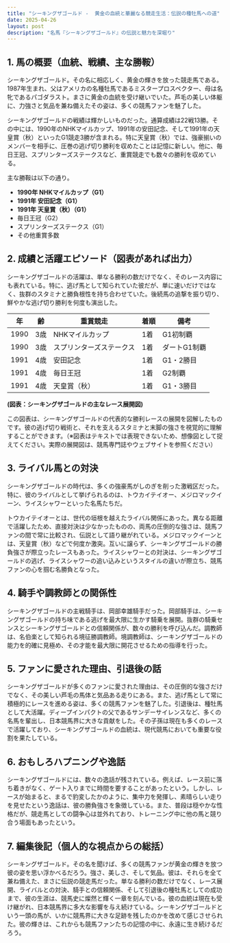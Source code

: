```yaml
---
title: "シーキングザゴールド -  黄金の血統と華麗なる競走生活：伝説の種牡馬への道"
date: 2025-04-26
layout: post
description: "名馬『シーキングザゴールド』の伝説と魅力を深堀り"
---
```


## 1. 馬の概要（血統、戦績、主な勝鞍）

シーキングザゴールド。その名に相応しく、黄金の輝きを放った競走馬である。1987年生まれ、父はアメリカの名種牡馬であるミスタープロスペクター、母は名牝であるパゴダラスト。まさに黄金の血統を受け継いでいた。芦毛の美しい体躯に、力強さと気品を兼ね備えたその姿は、多くの競馬ファンを魅了した。

シーキングザゴールドの戦績は輝かしいものだった。通算成績は22戦13勝。その中には、1990年のNHKマイルカップ、1991年の安田記念、そして1991年の天皇賞（秋）といったG1競走3勝が含まれる。特に天皇賞（秋）では、強豪揃いのメンバーを相手に、圧巻の逃げ切り勝利を収めたことは記憶に新しい。他に、毎日王冠、スプリンターズステークスなど、重賞競走でも数々の勝利を収めている。

主な勝鞍は以下の通り。

* **1990年 NHKマイルカップ（G1）**
* **1991年 安田記念（G1）**
* **1991年 天皇賞（秋）（G1）**
* 毎日王冠（G2）
* スプリンターズステークス（G1）
* その他重賞多数


## 2. 成績と活躍エピソード（図表があれば出力）

シーキングザゴールドの活躍は、単なる勝利の数だけでなく、そのレース内容にも表れている。特に、逃げ馬として知られていた彼だが、単に速いだけではなく、抜群のスタミナと勝負根性を持ち合わせていた。後続馬の追撃を振り切り、鮮やかな逃げ切り勝利を何度も演出した。

| 年 | 齢 | 重賞競走 | 着順 | 備考 |
|---|---|---|---|---|
| 1990 | 3歳 | NHKマイルカップ | 1着 | G1初制覇 |
| 1990 | 3歳 | スプリンターズステークス | 1着 | ダートG1制覇 |
| 1991 | 4歳 | 安田記念 | 1着 | G1・2勝目 |
| 1991 | 4歳 | 毎日王冠 | 1着 | G2制覇 |
| 1991 | 4歳 | 天皇賞（秋） | 1着 | G1・3勝目 |


**(図表：シーキングザゴールドの主なレース展開図)**

この図表は、シーキングザゴールドの代表的な勝利レースの展開を図解したものです。彼の逃げ切り戦術と、それを支えるスタミナと末脚の強さを視覚的に理解することができます。（※図表はテキストでは表現できないため、想像図として捉えてください。実際の展開図は、競馬専門誌やウェブサイトを参照ください）


## 3. ライバル馬との対決

シーキングザゴールドの時代は、多くの強豪馬がしのぎを削った激戦区だった。特に、彼のライバルとして挙げられるのは、トウカイテイオー、メジロマックイーン、ライスシャワーといった名馬たちだ。

トウカイテイオーとは、世代の垣根を越えたライバル関係にあった。異なる距離で活躍したため、直接対決は少なかったものの、両馬の圧倒的な強さは、競馬ファンの間で常に比較され、伝説として語り継がれている。メジロマックイーンとは、天皇賞（秋）などで何度か激突。互いに譲らず、シーキングザゴールドの勝負強さが際立ったレースもあった。ライスシャワーとの対決は、シーキングザゴールドの逃げ、ライスシャワーの追い込みというスタイルの違いが際立ち、競馬ファンの心を掴む名勝負となった。


## 4. 騎手や調教師との関係性

シーキングザゴールドの主戦騎手は、岡部幸雄騎手だった。岡部騎手は、シーキングザゴールドの持ち味である逃げを最大限に生かす騎乗を展開。抜群の騎乗センスとシーキングザゴールドとの信頼関係が、数々の勝利を呼び込んだ。調教師は、名伯楽として知られる境征勝調教師。境調教師は、シーキングザゴールドの能力を的確に見極め、その才能を最大限に開花させるための指導を行った。


## 5. ファンに愛された理由、引退後の話

シーキングザゴールドが多くのファンに愛された理由は、その圧倒的な強さだけでなく、その美しい芦毛の馬体と気品ある走りにある。また、逃げ馬として常に積極的にレースを進める姿は、多くの競馬ファンを魅了した。引退後は、種牡馬として大活躍。ディープインパクトの父であるサンデーサイレンスなど、多くの名馬を輩出し、日本競馬界に大きな貢献をした。その子孫は現在も多くのレースで活躍しており、シーキングザゴールドの血統は、現代競馬においても重要な役割を果たしている。


## 6. おもしろハプニングや逸話

シーキングザゴールドには、数々の逸話が残されている。例えば、レース前に落ち着きがなく、ゲート入りまでに時間を要することがあったという。しかし、レースが始まると、まるで豹変したかのように、集中力を発揮し、素晴らしい走りを見せたという逸話は、彼の勝負強さを象徴している。また、普段は穏やかな性格だが、競走馬としての闘争心は並外れており、トレーニング中に他の馬と競り合う場面もあったという。


## 7. 編集後記（個人的な視点からの総括）

シーキングザゴールド。その名を聞けば、多くの競馬ファンが黄金の輝きを放つ彼の姿を思い浮かべるだろう。強さ、美しさ、そして気品。彼は、それらを全て兼ね備えた、まさに伝説の競走馬だった。単なる勝利の数だけでなく、レース展開、ライバルとの対決、騎手との信頼関係、そして引退後の種牡馬としての成功まで、彼の生涯は、競馬史に燦然と輝く一章を刻んでいる。彼の血統は現在も受け継がれ、日本競馬界に多大な影響を与え続けている。シーキングザゴールドという一頭の馬が、いかに競馬界に大きな足跡を残したのかを改めて感じさせられた。彼の輝きは、これからも競馬ファンたちの記憶の中に、永遠に生き続けるだろう。
